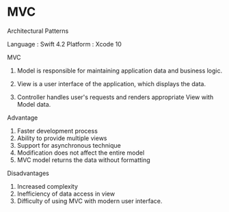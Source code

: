 
# MVC
Architectural Patterns


Language : Swift 4.2
Platform : Xcode 10


MVC

1. Model is responsible for maintaining application data and business logic.

2. View is a user interface of the application, which displays the data.

3. Controller handles user's requests and renders appropriate View with Model data.


Advantage
1. Faster development process
2. Ability to provide multiple views
3. Support for asynchronous technique
4. Modification does not affect the entire model
5. MVC model returns the data without formatting


Disadvantages
1. Increased complexity
2. Inefficiency of data access in view
3. Difficulty of using MVC with modern user interface.

